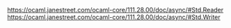 https://ocaml.janestreet.com/ocaml-core/111.28.00/doc/async/#Std.Reader
https://ocaml.janestreet.com/ocaml-core/111.28.00/doc/async/#Std.Writer
